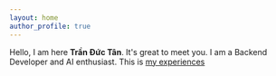 ```yaml
---
layout: home
author_profile: true
---
```


Hello, I am here **Trần Đức Tân**. It's great to meet you.
I am a Backend Developer and AI enthusiast. This is [my experiences](/about/)
